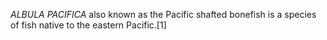 _ALBULA PACIFICA_ also known as the Pacific shafted bonefish is a species of fish native to the eastern Pacific.[1]

